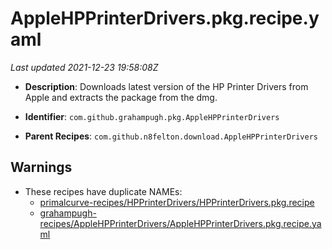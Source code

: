 # AppleHPPrinterDrivers.pkg.recipe.yaml

_Last updated 2021-12-23 19:58:08Z_

- **Description**: Downloads latest version of the HP Printer Drivers from Apple and extracts the package from the dmg.


- **Identifier**: `com.github.grahampugh.pkg.AppleHPPrinterDrivers`

- **Parent Recipes**: `com.github.n8felton.download.AppleHPPrinterDrivers`

## Warnings

- These recipes have duplicate NAMEs:
    - [primalcurve-recipes/HPPrinterDrivers/HPPrinterDrivers.pkg.recipe](/autopkg-dupe-tracker/primalcurve-recipes/HPPrinterDrivers/HPPrinterDrivers.pkg.recipe)
    - [grahampugh-recipes/AppleHPPrinterDrivers/AppleHPPrinterDrivers.pkg.recipe.yaml](/autopkg-dupe-tracker/grahampugh-recipes/AppleHPPrinterDrivers/AppleHPPrinterDrivers.pkg.recipe.yaml)